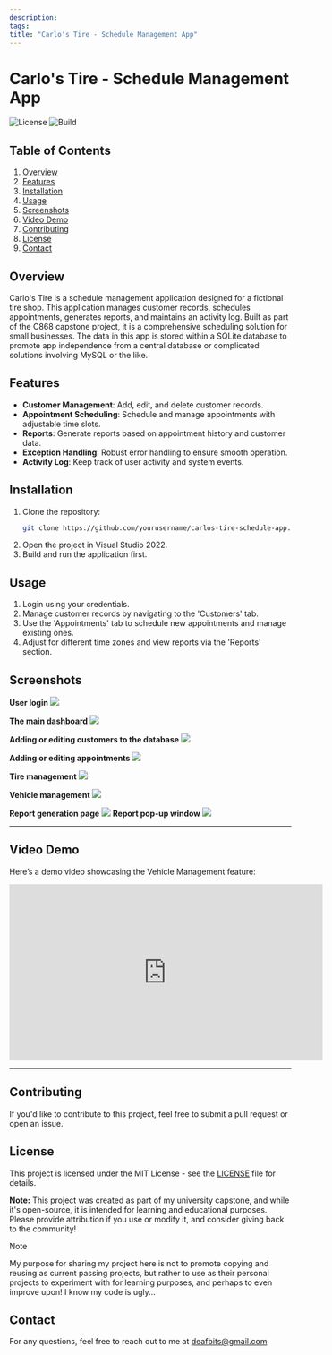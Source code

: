 ```yaml
---
description: 
tags: 
title: "Carlo's Tire - Schedule Management App"
---
```


# Carlo's Tire - Schedule Management App

![License](https://img.shields.io/badge/license-MIT-blue)
![Build](https://img.shields.io/badge/build-passing-brightgreen)

## Table of Contents
1. [Overview](#overview)
2. [Features](#features)
3. [Installation](#installation)
4. [Usage](#usage)
5. [Screenshots](#screenshots)
6. [Video Demo](#video-demo)
7. [Contributing](#contributing)
8. [License](#license)
9. [Contact](#contact)

## Overview
Carlo's Tire is a schedule management application designed for a fictional tire shop. This application manages customer records, schedules appointments, generates reports, and maintains an activity log. Built as part of the C868 capstone project, it is a comprehensive scheduling solution for small businesses. 
The data in this app is stored within a SQLite database to promote app independence from a central database or complicated solutions involving MySQL or the like.

## Features
- **Customer Management**: Add, edit, and delete customer records.
- **Appointment Scheduling**: Schedule and manage appointments with adjustable time slots.
- **Reports**: Generate reports based on appointment history and customer data.
- **Exception Handling**: Robust error handling to ensure smooth operation.
- **Activity Log**: Keep track of user activity and system events.

## Installation

1. Clone the repository:
   ```bash
   git clone https://github.com/yourusername/carlos-tire-schedule-app.git
   ```
2. Open the project in Visual Studio 2022.
3. Build and run the application first.

## Usage

1. Login using your credentials.
2. Manage customer records by navigating to the 'Customers' tab.
3. Use the 'Appointments' tab to schedule new appointments and manage existing ones.
4. Adjust for different time zones and view reports via the 'Reports' section.

## Screenshots

**User login**
![](Media/login-filled.png)

**The main dashboard**
![](Media/dashboard-complete.png)


**Adding or editing customers to the database**
![](Media/add-edit-customer-page.png)


**Adding or editing appointments**
![](Media/add-edit-appt-page.png)

**Tire management**
![](Media/tire-mgmt-page.png)

**Vehicle management**
![](Media/vehicle-mgmt-page.png)

**Report generation page**
![](Media/report-page-dropdown-demo.png)
**Report pop-up window**
![](Media/report-window-result.png)


---

## Video Demo

Here’s a demo video showcasing the Vehicle Management feature:

<iframe width="560" height="315" src="https://www.youtube.com/embed/8OyW-fVfc0s" frameborder="0" allowfullscreen></iframe>

---
## Contributing
If you'd like to contribute to this project, feel free to submit a pull request or open an issue.

## License
This project is licensed under the MIT License - see the [LICENSE](LICENSE) file for details.

**Note:** This project was created as part of my university capstone, and while it's open-source, it is intended for learning and educational purposes. Please provide attribution if you use or modify it, and consider giving back to the community!

> [!NOTE]
> My purpose for sharing my project here is not to promote copying and reusing as current passing projects, but rather to use as their personal projects to experiment with for learning purposes, and perhaps to even improve upon!
> I know my code is ugly...

## Contact
For any questions, feel free to reach out to me at deafbits@gmail.com

